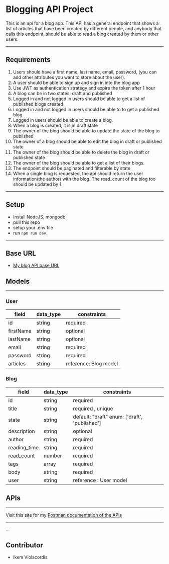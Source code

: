 # Blogging API Project

This is an api for a blog app. This API has a general endpoint that shows a list of articles that have been created by different people, and anybody that calls this endpoint, should be able to read a blog created by them or other users.

---

## Requirements

1. Users should have a first name, last name, email, password, (you can add other attributes you want to store about the user).
2. A user should be able to sign up and sign in into the blog app
3. Use JWT as authentication strategy and expire the token after 1 hour
4. A blog can be in two states; draft and published
5. Logged in and not logged in users should be able to get a list of published blogs created
6. Logged in and not logged in users should be able to to get a published blog
7. Logged in users should be able to create a blog.
8. When a blog is created, it is in draft state
9. The owner of the blog should be able to update the state of the blog to published
10. The owner of a blog should be able to edit the blog in draft or published state
11. The owner of the blog should be able to delete the blog in draft or published state
12. The owner of the blog should be able to get a list of their blogs.
13. The endpoint should be paginated and filterable by state
14. When a single blog is requested, the api should return the user information(the author) with the blog. The read_count of the blog too should be updated by 1.

---

## Setup

- Install NodeJS, mongodb
- pull this repo
- setup your .env file
- run `npm run dev`

---

## Base URL

- [My blog API base URL](https://safe-scrubland-60722.herokuapp.com/api/v1)

## Models

---

### User

| field     | data_type | constraints           |
| --------- | --------- | --------------------- |
| id        | string    | required              |
| firstName | string    | optional              |
| lastName  | string    | optional              |
| email     | string    | required              |
| password  | string    | required              |
| articles  | string    | reference: Blog model |

### Blog

| field        | data_type | constraints                                   |
| ------------ | --------- | --------------------------------------------- |
| id           | string    | required                                      |
| title        | string    | required , unique                             |
| state        | string    | default: "draft" enum: ['draft', 'published'] |
| description  | string    | optional                                      |
| author       | string    | required                                      |
| reading_time | string    | required                                      |
| read_count   | number    | required                                      |
| tags         | array     | required                                      |
| body         | atring    | required                                      |
| user         | string    | reference : User model                        |

## APIs

---

Visit this site for my [Postman documentation of the APIs](https://documenter.getpostman.com/view/22967625/2s8YYEQQgP)

---

...

## Contributor

- Ikem Violacordis

